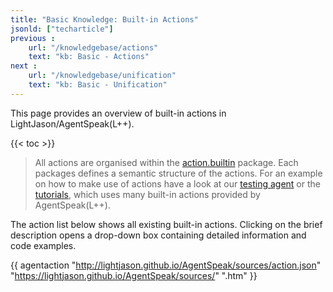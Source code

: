 ```yaml
---
title: "Basic Knowledge: Built-in Actions"
jsonld: ["techarticle"]
previous :
    url: "/knowledgebase/actions"
    text: "kb: Basic - Actions"
next :
    url: "/knowledgebase/unification"
    text: "kb: Basic - Unification"
---
```


This page provides an overview of built-in actions in LightJason/AgentSpeak(L++).

<!--more-->

{{< toc >}}

> All actions are organised within the [action.builtin](http://lightjason.github.io/AgentSpeak/sources/d7/d4b/namespaceorg_1_1lightjason_1_1agentspeak_1_1action_1_1builtin.htm) package. 
> Each packages defines a semantic structure of the actions.
> For an example on how to make use of actions have a look at our [testing agent](https://github.com/LightJason/AgentSpeak/blob/master/src/test/resources/agent/complete.asl) or the [tutorials](/tutorials), which uses many built-in actions provided by AgentSpeak(L++).

The action list below shows all existing built-in actions.
Clicking on the brief description opens a drop-down box containing detailed information and code examples.

{{ agentaction "http://lightjason.github.io/AgentSpeak/sources/action.json" "https://lightjason.github.io/AgentSpeak/sources/" ".htm" }}

